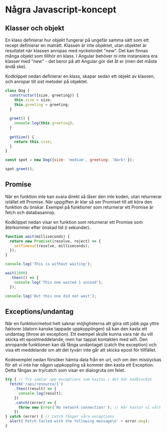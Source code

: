 # Några Javascript-koncept

## Klasser och objekt

En klass definierar hur objekt fungerar på ungefär samma sätt som ett recept
 definierar en maträtt. Klassen är inte objektet, utan objektet är
 resultatet när klassen anropas med nyckelordet "new". Det kan finnas många
 objekt som tillhör en klass. I Angular behöver ni inte instansiera era
 klasser med "new" - det beror på att Angular gör det åt er (men det måste
 ändå ske).

Kodklippet nedan definierar en klass, skapar sedan ett objekt av klassen,
 och anropar till sist metoder på objektet.

```javascript 1.8
class Dog {
  constructor({size, greeting}) {
    this.size = size;
    this.greeting = greeting;
  }
  
  greet() {
    console.log(this.greeting);
  }
  
  getSize() {
    return this.size;
  }
}

const spot = new Dog({size: 'medium', greeting: 'Bark!'});

spot.greet();
```

## Promise

När en funktion inte kan svara direkt så låser den inte koden, utan returnerar
 istället ett Promise. När uppgiften är klar så ser Promiset till att köra den
 funktion du önskar. Exempel på funktioner som returnerar ett Promise är fetch
 och databasanrop.

Kodklippet nedan visar en funktion som returnerar ett Promise som återkommer
 efter önskad tid (i sekunder).

```javascript 1.8
function wait(milliseconds) {
  return new Promise((resolve, reject) => {
    setTimeout(resolve, milliseconds);
  });
}

console.log('This is without waiting');

wait(1000)
  .then(() => {
    console.log('This one waited 1 second');
  });

console.log('But this one did not wait');
```

## Exceptions/undantag

När en funktion/metod helt saknar möjligheterna att göra sitt jobb pga yttre
 faktorer (datorn kanske tappade uppkopplingen) så kan den kasta ett undantag
 (throw an exception). Ett exempel skulle kunna vara när du vill skicka ett
 epostmeddelande, men har tappat kontakten med wifi. Den anropande funktionen
 kan då fånga undantaget (catch the exception) och visa ett meddelande om att
 det tyvärr inte går att skicka epost för tillfället.
 
Kodexemplet nedan försöker hämta data från en url, och om den misslyckas för
 att vi inte har någon uppkoppling så kommer den kasta ett Exception. Detta
 fångas av try/catch som visar en dialogruta om felet.

```javascript 1.8
try { // Try samlar upp exceptions som kastas i det här kodblocket
  fetch('/api/resource/1')
    .then((result) => {
      console.log(result);
    })
    .catch((error) => {
      throw new Error('No network connection!'); // Här kastar vi vårt exception
    })
} catch (error) { // Catch fångar våra exceptions 
  alert('Fetch failed with the following message\n' + error.msg);
}
```

